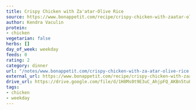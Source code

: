 ```yaml
---
title: Crispy Chicken with Za'atar-Olive Rice
source: https://www.bonappetit.com/recipe/crispy-chicken-with-zaatar-olive-rice
author: Kendra Vaculin
protein:
- chicken
vegetarian: false
herbs: []
day_of_week: weekday
feeds: 0
rating: 2
category: dinner
url: "/notes/www.bonappetit.com/crispy-chicken-with-za-atar-olive-rice.html"
external_url: https://www.bonappetit.com/recipe/crispy-chicken-with-zaatar-olive-rice
drive_url: https://drive.google.com/file/d/1H8Ms0t9E3uC_AhjpFQ_AKBn5tuP6UFDG/view?usp=drive_link
tags:
- chicken
- weekday
---
```



